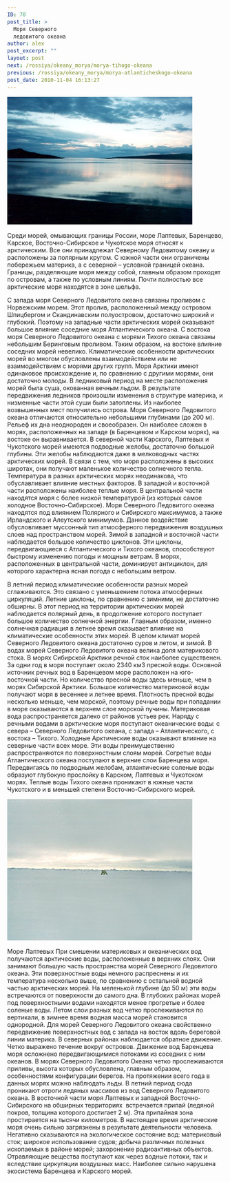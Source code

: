 ```yaml
---
ID: 70
post_title: >
  Моря Северного
  ледовитого океана
author: alex
post_excerpt: ""
layout: post
next: /rossiya/okeany_morya/morya-tihogo-okeana
previous: /rossiya/okeany_morya/morya-atlanticheskogo-okeana
post_date: 2010-11-04 16:13:27
---
```


 

![](/img/book/542.jpg)

Среди морей, омывающих границы России, море Лаптевых, Баренцево, Карское, Восточно-Сибирское и Чукотское моря относят к арктическим. Все они принадлежат Северному Ледовитому океану и расположены за полярным кругом. С южной части они ограничены побережьем материка, а с северной – условной границей океана. Границы, разделяющие моря между собой, главным образом проходят по островам, а также по условным линиям. Почти полностью все арктические моря находятся в зоне шельфа.
  
С запада моря Северного Ледовитого океана связаны проливом с Норвежским морем. Этот пролив, расположенный между островом Шпицбергом и Скандинавским полуостровом, достаточно широкий и глубокий. Поэтому на западные части арктических морей оказывают большое влияние соседние моря Атлантического океана. С востока моря Северного Ледовитого океана с морями Тихого океана связаны небольшим Беринговым проливом. Таким образом, на востоке влияние соседних морей невелико. Климатические особенности арктических морей во многом обусловлены взаимодействием или не взаимодействием с морями других групп. 
Моря Арктики имеют одинаковое происхождение и, по сравнению с другими морями, они достаточно молоды. В ледниковый период на месте расположения морей была суша, окованная вечным льдом. В результате передвижения ледников произошли изменения в структуре материка, и низменные части этой суши были затоплены. Из наиболее возвышенных мест получились острова. 
Моря Северного Ледовитого океана отличаются относительно небольшими глубинами (до 200 м). Рельеф их дна неоднороден и своеобразен. Он наиболее сложен в морях, расположенных на западе (в Баренцевом и Карском морях), на востоке он выравнивается. В северной части Карского, Лаптевых и Чукотского морей имеются подводные желобы, достаточно большой глубины. Эти желобы наблюдаются даже в мелководных частях арктических морей. 
В связи с тем, что моря расположены в высоких широтах, они получают маленькое количество солнечного тепла. Температура в разных арктических морях неодинакова, что обуславливает влияние местных факторов. В западной и восточной части расположены наиболее теплые моря. В центральной части находятся моря с более низкой температурой (из которых самое холодное Восточно-Сибирское). 
Моря Северного Ледовитого океана находятся под влиянием Полярного и Сибирского максимумов, а также Ирландского и Алеутского минимумов. Данное воздействие обусловливает муссонный тип атмосферного передвижения воздушных слоев над пространством морей. Зимой в западной и восточной части наблюдается большое количество циклонов. Эти циклоны, передвигающиеся с Атлантического и Тихого океанов, способствуют быстрому изменению погоды и мощным ветрам. В морях, расположенных в центральной части, доминирует антициклон, для которого характерна ясная погода с небольшим ветром. 
  
В летний период климатические особенности разных морей сглаживаются. Это связано с уменьшением потока атмосферных циркуляций. Летние циклоны, по сравнению с зимними, не достаточно обширны. В этот период на территории арктических морей наблюдается полярный день, в продолжение которого поступает большое количество солнечной энергии. Главным образом, именно солнечная радиация в летнее время оказывает влияние на климатические особенности этих морей. В целом климат морей Северного Ледовитого океана достаточно суров и летом, и зимой. 
В водах морей Северного Ледовитого океана велика доля материкового стока. В морях Сибирской Арктики речной сток наиболее существенен. За одни год в моря поступает около 2340 км3 пресной воды. Основной источник речных вод в Баренцевом море расположен на юго-восточной части. Но количество пресной воды здесь меньше, чем в морях Сибирской Арктики. Большое количество материковой воды получают моря в весеннее и летнее время. Плотность пресной воды несколько меньше, чем морской, поэтому речные воды при попадании в море оказываются в верхнем слое морской пучины. Материковая вода распространяется далеко от районов устьев рек. 
Наряду с речными водами в арктические моря поступают океанические воды: с севера – Северного Ледовитого океана, с запада – Атлантического, с востока – Тихого. Холодные Арктические воды оказывают влияние на северные части всех море. Эти воды преимущественно распространяются по поверхностным слоям морей. Согретые воды Атлантического океана поступают в верхние слои Баренцева моря. Передвигаясь по подводным желобам, атлантические соленые воды образуют глубокую прослойку в Карском, Лаптевых и Чукотском морях. Теплые воды Тихого океана проникают в южные части Чукотского и в меньшей степени Восточно-Сибирского морей. 


![](/img/text/vodn_resursi/morya/morya_arktiki/morya_arktiki/2.jpg)

Море Лаптевых 
При смешении материковых и океанических вод получаются арктические воды, расположенные в верхних слоях. Они занимают большую часть пространства морей Северного Ледовитого океана. Эти поверхностные воды немного распреснены и их температура несколько выше, по сравнению с остальной водной частью арктических морей. На меленькой глубине (до 50 м) эти воды встречаются от поверхности до самого дна. В глубоких районах морей под поверхностными водами находятся менее прогретые и более соленые воды. Летом слои разных вод четко прослеживаются по вертикали, в зимнее время водная масса морей становится однородной. 
Для морей Северного Ледовитого океана свойственно передвижение поверхностных вод с запада на восток вдоль береговой линии материка. В северных районах наблюдается обратное движение. Четко выражено течение вокруг островов. Движение вод Баренцева моря осложнено передвигающимися потоками из соседних с ним океанов. 
В морях Северного Ледовитого Океана четко прослеживаются приливы, высота которых обусловлена, главным образом, особенностями конфигурации берегов. На протяжении всего года в данных морях можно наблюдать льды. В летний период сюда проникают отроги ледяных массивов из вод Северного Ледовитого океана. В восточной части моря Лаптевых и западной Восточно-Сибирского на обширных территориях&nbsp; встречается припай (ледяной покров, толщина которого достигает 2 м). Эта припайная зона простирается на тысячи километров.
В настоящее время арктические моря очень сильно загрязнены в результате деятельности человека. Негативно сказываются на экологическое состояние вод: материковый сток; широкое использование судов; добыча различных полезных ископаемых в районе морей; захоронение радиоактивных объектов. Отравляющие вещества поступают как через водные потоки, так и вследствие циркуляции воздушных масс. Наиболее сильно нарушена экосистема Баренцева и Карского морей.